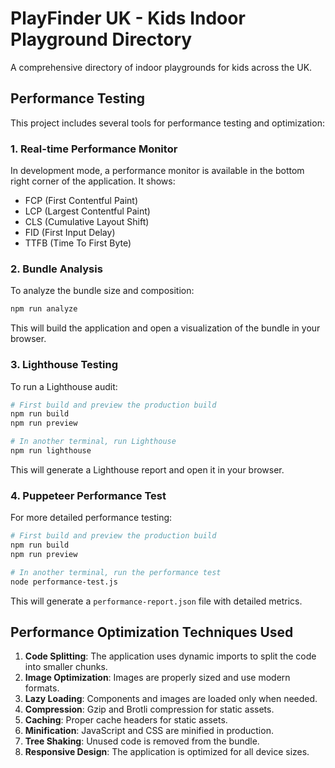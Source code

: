 # PlayFinder UK - Kids Indoor Playground Directory

A comprehensive directory of indoor playgrounds for kids across the UK.

## Performance Testing

This project includes several tools for performance testing and optimization:

### 1. Real-time Performance Monitor

In development mode, a performance monitor is available in the bottom right corner of the application. It shows:

- FCP (First Contentful Paint)
- LCP (Largest Contentful Paint)
- CLS (Cumulative Layout Shift)
- FID (First Input Delay)
- TTFB (Time To First Byte)

### 2. Bundle Analysis

To analyze the bundle size and composition:

```bash
npm run analyze
```

This will build the application and open a visualization of the bundle in your browser.

### 3. Lighthouse Testing

To run a Lighthouse audit:

```bash
# First build and preview the production build
npm run build
npm run preview

# In another terminal, run Lighthouse
npm run lighthouse
```

This will generate a Lighthouse report and open it in your browser.

### 4. Puppeteer Performance Test

For more detailed performance testing:

```bash
# First build and preview the production build
npm run build
npm run preview

# In another terminal, run the performance test
node performance-test.js
```

This will generate a `performance-report.json` file with detailed metrics.

## Performance Optimization Techniques Used

1. **Code Splitting**: The application uses dynamic imports to split the code into smaller chunks.
2. **Image Optimization**: Images are properly sized and use modern formats.
3. **Lazy Loading**: Components and images are loaded only when needed.
4. **Compression**: Gzip and Brotli compression for static assets.
5. **Caching**: Proper cache headers for static assets.
6. **Minification**: JavaScript and CSS are minified in production.
7. **Tree Shaking**: Unused code is removed from the bundle.
8. **Responsive Design**: The application is optimized for all device sizes.
